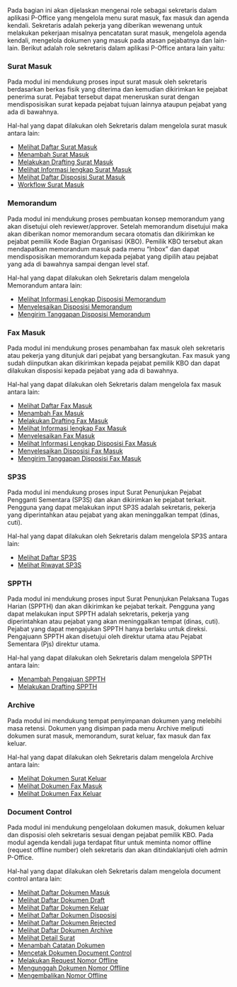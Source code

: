 Pada bagian ini akan dijelaskan mengenai role sebagai sekretaris dalam aplikasi P-Office yang mengelola menu surat masuk, fax masuk dan agenda kendali. Sekretaris adalah pekerja yang diberikan wewenang untuk melakukan pekerjaan misalnya pencatatan surat masuk, mengelola agenda kendali, mengelola dokumen yang masuk pada atasan pejabatnya dan lain-lain. 
Berikut adalah role sekretaris dalam aplikasi P-Office antara lain yaitu:


### **Surat Masuk**

Pada modul ini mendukung proses input surat masuk oleh sekretaris berdasarkan berkas fisik yang diterima dan kemudian dikirimkan ke pejabat penerima surat. Pejabat tersebut dapat meneruskan surat dengan mendisposisikan surat kepada pejabat tujuan lainnya ataupun pejabat yang ada di bawahnya.

Hal-hal yang dapat dilakukan oleh Sekretaris dalam mengelola surat masuk antara lain: 

- [Melihat Daftar Surat Masuk]()
- [Menambah Surat Masuk]()
- [Melakukan Drafting Surat Masuk]()
- [Melihat Informasi lengkap Surat Masuk]()
- [Melihat Daftar Disposisi Surat Masuk]()
- [Workflow Surat Masuk]()


### **Memorandum**

Pada modul ini mendukung proses pembuatan konsep memorandum yang akan disetujui oleh reviewer/approver. Setelah memorandum disetujui maka akan diberikan nomor memorandum secara otomatis dan dikirimkan ke pejabat pemilik Kode Bagian Organisasi (KBO). Pemilik KBO tersebut akan mendapatkan memorandum masuk pada menu “Inbox” dan dapat mendisposisikan memorandum kepada pejabat yang dipilih atau pejabat yang ada di bawahnya sampai dengan level staf. 

Hal-hal yang dapat dilakukan oleh Sekretaris dalam mengelola Memorandum antara lain: 

- [Melihat Informasi Lengkap Disposisi Memorandum]()
- [Menyelesaikan Disposisi Memorandum]()
- [Mengirim Tanggapan Disposisi Memorandum]()

### **Fax Masuk**

Pada modul ini mendukung proses penambahan fax masuk oleh sekretaris atau pekerja yang ditunjuk dari pejabat yang bersangkutan. Fax masuk yang sudah diinputkan akan dikirimkan kepada pejabat pemilik KBO dan dapat dilakukan disposisi kepada pejabat yang ada di bawahnya.

Hal-hal yang dapat dilakukan oleh Sekretaris dalam mengelola fax masuk antara lain:

- [Melihat Daftar Fax Masuk]()
- [Menambah Fax Masuk]()
- [Melakukan Drafting Fax Masuk]()
- [Melihat Informasi lengkap Fax Masuk]()
- [Menyelesaikan Fax Masuk]()
- [Melihat Informasi Lengkap Disposisi Fax Masuk]()
- [Menyelesaikan Disposisi Fax Masuk]()
- [Mengirim Tanggapan Disposisi Fax Masuk]()

### **SP3S**

Pada modul ini mendukung proses input Surat Penunjukan Pejabat Pengganti Sementara (SP3S) dan akan dikirimkan ke pejabat terkait. Pengguna yang dapat melakukan input SP3S adalah sekretaris, pekerja yang diperintahkan atau pejabat yang akan meninggalkan tempat (dinas, cuti).

Hal-hal yang dapat dilakukan oleh Sekretaris dalam mengelola SP3S antara lain:

- [Melihat Daftar SP3S]()
- [Melihat Riwayat SP3S]()

### **SPPTH**

Pada modul ini mendukung proses input Surat Penunjukan Pelaksana Tugas Harian (SPPTH) dan akan dikirimkan ke pejabat terkait. Pengguna yang dapat melakukan input SPPTH adalah sekretaris, pekerja yang diperintahkan atau pejabat yang akan meninggalkan tempat (dinas, cuti). Pejabat yang dapat mengajukan SPPTH hanya berlaku untuk direksi. Pengajuann SPPTH akan disetujui oleh direktur utama atau Pejabat Sementara (Pjs) direktur utama.

Hal-hal yang dapat dilakukan oleh Sekretaris dalam mengelola SPPTH antara lain:

- [Menambah Pengajuan SPPTH]()
- [Melakukan Drafting SPPTH]()

### **Archive**

Pada modul ini mendukung tempat penyimpanan dokumen yang melebihi masa retensi. Dokumen yang disimpan pada menu Archive meliputi dokumen surat masuk, memorandum, surat keluar, fax masuk dan fax keluar.

Hal-hal yang dapat dilakukan oleh Sekretaris dalam mengelola Archive antara lain:
- [Melihat Dokumen Surat Keluar]()
- [Melihat Dokumen Fax Masuk]()
- [Melihat Dokumen Fax Keluar]()

### **Document Control** 

Pada modul ini mendukung pengelolaan dokumen masuk, dokumen keluar dan disposisi oleh sekretaris sesuai dengan pejabat pemilik KBO. Pada modul agenda kendali juga terdapat fitur untuk meminta nomor offline (request offline number) oleh sekretaris dan akan ditindaklanjuti oleh admin P-Office.

Hal-hal yang dapat dilakukan oleh Sekretaris dalam mengelola document control antara lain:

- [Melihat Daftar Dokumen Masuk]()
- [Melihat Daftar Dokumen Draft]()
- [Melihat Daftar Dokumen Keluar]()
- [Melihat Daftar Dokumen Disposisi]()
- [Melihat Daftar Dokumen Rejected]()
- [Melihat Daftar Dokumen Archive]()
- [Melihat Detail Surat]()
- [Menambah Catatan Dokumen]()
- [Mencetak Dokumen Document Control]()
- [Melakukan Request Nomor Offline]()
- [Mengunggah Dokumen Nomor Offline]()
- [Mengembalikan Nomor Offline]()
